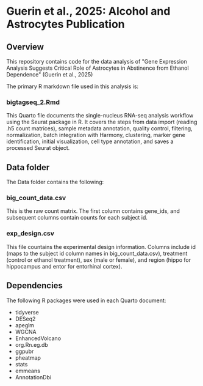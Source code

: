 # Guerin et al., 2025: Alcohol and Astrocytes Publication
## Overview
This repository contains code for the data analysis of "Gene Expression Analysis Suggests Critical Role of Astrocytes in Abstinence from Ethanol Dependence" (Guerin et al., 2025)

The primary R markdown file used in this analysis is: 
### bigtagseq_2.Rmd

This Quarto file documents the single-nucleus RNA-seq analysis workflow using the Seurat package in R. It covers the steps from data import (reading .h5 count matrices), sample metadata annotation, quality control, filtering, normalization, batch integration with Harmony, clustering, marker gene identification, initial visualization, cell type annotation, and saves a processed Seurat object. 

## Data folder

The Data folder contains the following: 

### big_count_data.csv

This is the raw count matrix. The first column contains gene_ids, and subsequent columns contain counts for each subject id. 

### exp_design.csv

This file countains the experimental design information. Columns include id (maps to the subject id column names in big_count_data.csv), treatment (control or ethanol treatment), sex (male or female), and region (hippo for hippocampus and entor for entorhinal cortex). 

## Dependencies 
The following R packages were used in each Quarto document: 
- tidyverse
- DESeq2
- apeglm
- WGCNA
- EnhancedVolcano
- org.Rn.eg.db
- ggpubr
- pheatmap
- stats
- emmeans
- AnnotationDbi
